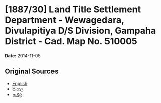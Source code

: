 # [1887/30] Land Title Settlement Department - Wewagedara, Divulapitiya D/S Division, Gampaha District - Cad. Map No. 510005

**Date:** 2014-11-05

## Original Sources

- [English](https://documents.gov.lk/view/extra-gazettes/2014/11/1887-30_E.pdf)
- [සිංහල](https://documents.gov.lk/view/extra-gazettes/2014/11/1887-30_S.pdf)
- [தமிழ்](https://documents.gov.lk/view/extra-gazettes/2014/11/1887-30_T.pdf)
